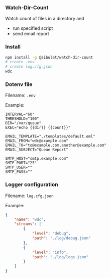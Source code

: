 ### Watch-Dir-Count

Watch count of files in a directory and

-   run specified script
-   send email report

### Install

```bash
npm install -g @aibulat/watch-dir-count
# create .env
# create log.cfg.json
wdc
```

### Dotenv file

Filename: `.env`

Example:

```
INTERVAL="60"
THRESHOLD="100"
DIR="/var/queue"
EXEC="echo {{dir}} {{count}}"

EMAIL_TEMPLATE="./templates/default.eml"
EMAIL_FROM="wdc@example.com"
EMAIL_TO="to@example.com,another@example.com"
EMAIL_SUBJECT="Queue Report"

SMTP_HOST="smtp.example.com"
SMTP_PORT="25"
SMTP_USER=""
SMTP_PASS=""
```

### Logger configuration

Filename: `log.cfg.json`

Example:

```json
{
    "name": "wdc",
    "streams": [
        {
            "level": "debug",
            "path": "./log/debug.json"
        },
        {
            "level": "info",
            "path": "./log/logs.json"
        }
    ]
}
```
